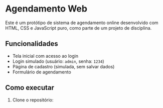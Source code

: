 # Agendamento Web

Este é um protótipo de sistema de agendamento online desenvolvido com HTML, CSS e JavaScript puro, como parte de um projeto de disciplina.

## Funcionalidades

- Tela inicial com acesso ao login
- Login simulado (usuário: `admin`, senha: `1234`)
- Página de cadastro (simulada, sem salvar dados)
- Formulário de agendamento 

## Como executar

1. Clone o repositório:
